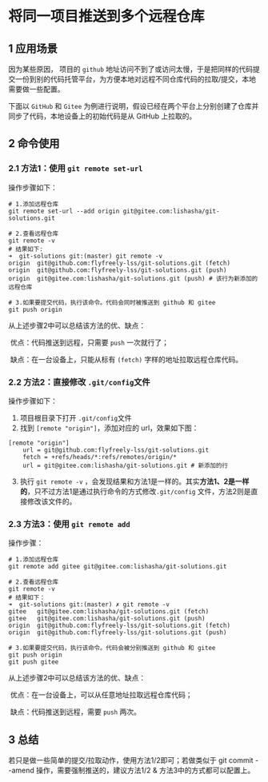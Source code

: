 # 将同一项目推送到多个远程仓库

## 1 应用场景

因为某些原因， 项目的 `github` 地址访问不到了或访问太慢，于是把同样的代码提交一份到别的代码托管平台，为方便本地对远程不同仓库代码的拉取/提交，本地需要做一些配置。

下面以 `GitHub` 和 `Gitee` 为例进行说明，假设已经在两个平台上分别创建了仓库并同步了代码，本地设备上的初始代码是从 GitHub 上拉取的。

## 2 命令使用

### 2.1 方法1：使用 `git remote set-url`

操作步骤如下：

```shell
# 1.添加远程仓库
git remote set-url --add origin git@gitee.com:lishasha/git-solutions.git

# 2.查看远程仓库
git remote -v
# 结果如下:
➜  git-solutions git:(master) git remote -v                                                           
origin	git@github.com:flyfreely-lss/git-solutions.git (fetch)
origin	git@github.com:flyfreely-lss/git-solutions.git (push)
origin	git@gitee.com:lishasha/git-solutions.git (push) # 该行为新添加的远程仓库

# 3.如果要提交代码，执行该命令。代码会同时被推送到 github 和 gitee
git push origin
```

从上述步骤2中可以总结该方法的优、缺点：

​	优点：代码推送到远程，只需要 `push` 一次就行了；

​	缺点：在一台设备上，只能从标有 `(fetch)` 字样的地址拉取远程仓库代码。

### 2.2 方法2：直接修改 `.git/config`文件

操作步骤如下：

1. 项目根目录下打开 `.git/config`文件
2. 找到 `[remote "origin"]`，添加对应的 url，效果如下图：

```shell
[remote "origin"]
	url = git@github.com:flyfreely-lss/git-solutions.git
	fetch = +refs/heads/*:refs/remotes/origin/*
	url = git@gitee.com:lishasha/git-solutions.git # 新添加的行
```
3. 执行 `git remote -v` ，会发现结果和方法1是一样的。其实**方法1、2是一样的**，只不过方法1是通过执行命令的方式修改`.git/config` 文件，方法2则是直接修改该文件的。

### 2.3 方法3：使用 `git remote add`

操作步骤：

```shell
# 1.添加远程仓库
git remote add gitee git@gitee.com:lishasha/git-solutions.git

# 2.查看远程仓库
git remote -v
# 结果如下：
➜  git-solutions git:(master) ✗ git remote -v                                                
gitee	git@gitee.com:lishasha/git-solutions.git (fetch)
gitee	git@gitee.com:lishasha/git-solutions.git (push)
origin	git@github.com:flyfreely-lss/git-solutions.git (fetch)
origin	git@github.com:flyfreely-lss/git-solutions.git (push)

# 3.如果要提交代码，执行该命令。代码会被分别推送到 github 和 gitee
git push origin
git push gitee
```

从上述步骤2中可以总结该方法的优、缺点：

​	优点：在一台设备上，可以从任意地址拉取远程仓库代码；

​	缺点：代码推送到远程，需要 `push` 两次。

## 3 总结

若只是做一些简单的提交/拉取动作，使用方法1/2即可；若做类似于 git commit --amend 操作，需要强制推送的，建议方法1/2 & 方法3中的方式都可以配置上。

